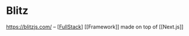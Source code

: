 # Blitz

https://blitzjs.com/ – [[FullStack]] [[Framework]] made on top of [[Next.js]]

[//begin]: # "Autogenerated link references for markdown compatibility"
[FullStack]: fullstack "FullStack"
[//end]: # "Autogenerated link references"
